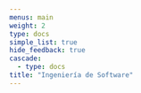 ```yaml
---
menus: main
weight: 2
type: docs
simple_list: true
hide_feedback: true
cascade:
  - type: docs
title: "Ingeniería de Software"
---
```

